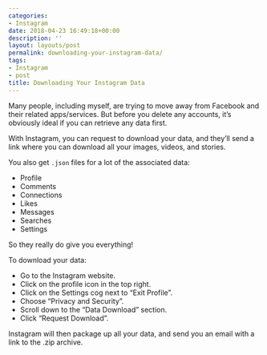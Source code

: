 ```yaml
---
categories:
- Instagram
date: 2018-04-23 16:49:18+00:00
description: ''
layout: layouts/post
permalink: downloading-your-instagram-data/
tags:
- Instagram
- post
title: Downloading Your Instagram Data
---
```


<p>Many people, including myself, are trying to move away from Facebook and their related apps/services. But before you delete any accounts, it’s obviously ideal if you can retrieve any data first.</p>
<p>With Instagram, you can request to download your data, and they’ll send a link where you can download all your images, videos, and stories.</p>
<p>You also get <code>.json</code> files for a lot of the associated data:</p>
<ul>
<li>Profile</li>
<li>Comments</li>
<li>Connections</li>
<li>Likes</li>
<li>Messages</li>
<li>Searches</li>
<li>Settings</li>
</ul>
<p>So they really do give you everything!</p>
<p>To download your data:</p>
<ul>
<li>Go to the Instagram website.</li>
<li>Click on the profile icon in the top right.</li>
<li>Click on the Settings cog next to “Exit Profile”.</li>
<li>Choose “Privacy and Security”.</li>
<li>Scroll down to the “Data Download” section.</li>
<li>Click “Request Download”.</li>
</ul>
<p>Instagram will then package up all your data, and send you an email with a link to the .zip archive.</p>